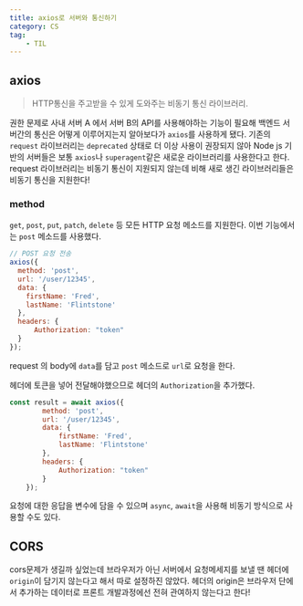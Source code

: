 ```yaml
---
title: axios로 서버와 통신하기
category: CS
tag:
    - TIL
---
```


## axios

> HTTP통신을 주고받을 수 있게 도와주는 비동기 통신 라이브러리.

권한 문제로 사내 서버 A 에서 서버 B의 API를 사용해야하는 기능이 필요해 백엔드 서버간의 통신은 어떻게 이루어지는지 알아보다가 `axios`를 사용하게 됐다. 기존의 `request` 라이브러리는 `deprecated` 상태로 더 이상 사용이 권장되지 않아 Node js 기반의 서버들은 보통 `axios`나 `superagent`같은 새로운 라이브러리를 사용한다고 한다. request 라이브러리는 비동기 통신이 지원되지 않는데 비해 새로 생긴 라이브러리들은 비동기 통신을 지원한다!

### method
`get`, `post`, `put`, `patch`, `delete` 등 모든 HTTP 요청 메소드를 지원한다. 이번 기능에서는 `post` 메소드를 사용했다.

```js
// POST 요청 전송
axios({
  method: 'post',
  url: '/user/12345',
  data: {
    firstName: 'Fred',
    lastName: 'Flintstone'
  },
  headers: {
      Authorization: "token"
  }
});
```
request 의 body에 `data`를 담고 `post` 메소드로 `url`로 요청을 한다.


헤더에 토큰을 넣어 전달해야했으므로 헤더의 `Authorization`을 추가했다.

```js
const result = await axios({
        method: 'post',
        url: '/user/12345',
        data: {
            firstName: 'Fred',
            lastName: 'Flintstone'
        },
        headers: {
            Authorization: "token"
        }
    });
```
요청에 대한 응답을 변수에 담을 수 있으며 `async`, `await`을 사용해 비동기 방식으로 사용할 수도 있다.

## CORS

cors문제가 생길까 싶었는데 브라우저가 아닌 서버에서 요청메세지를 보낼 땐 헤더에 `origin`이 담기지 않는다고 해서 따로 설정하진 않았다. 헤더의 origin은 브라우저 단에서 추가하는 데이터로 프론트 개발과정에선 전혀 관여하지 않는다고 한다! 